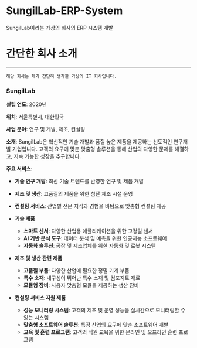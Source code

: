 # SungilLab-ERP-System
SungilLab이라는 가상의 회사의 ERP 시스템 개발


# 간단한 회사 소개
***
```
해당 회사는 제가 간단히 생각한 가상의 IT 회사입니다.
```
### **SungilLab**

**설립 연도**: 2020년

**위치**: 서울특별시, 대한민국

**사업 분야**: 연구 및 개발, 제조, 컨설팅

**소개**: SungilLab은 혁신적인 기술 개발과 품질 높은 제품을 제공하는 선도적인 연구개발 기업입니다. 고객의 요구에 맞춘 맞춤형 솔루션을 통해 산업의 다양한 문제를 해결하고, 지속 가능한 성장을 추구합니다.

**주요 서비스**:
- **기술 연구 개발**: 최신 기술 트렌드를 반영한 연구 및 제품 개발
- **제조 및 생산**: 고품질의 제품을 위한 첨단 제조 시설 운영
- **컨설팅 서비스**: 산업별 전문 지식과 경험을 바탕으로 맞춤형 컨설팅 제공

- **기술 제품**
    - **스마트 센서**: 다양한 산업용 애플리케이션을 위한 고정밀 센서
    - **AI 기반 분석 도구**: 데이터 분석 및 예측을 위한 인공지능 소프트웨어
    - **자동화 솔루션**: 공장 및 제조업체를 위한 자동화 및 로봇 시스템
- **제조 및 생산 관련 제품**
    - **고품질 부품**: 다양한 산업에 필요한 정밀 기계 부품
    - **특수 소재**: 내구성이 뛰어난 특수 소재 및 컴포지트 재료
    - **모듈형 장비**: 사용자 맞춤형 모듈을 제공하는 생산 장비
- **컨설팅 서비스 지원 제품**
    - **성능 모니터링 시스템**: 고객의 제조 및 운영 성능을 실시간으로 모니터링할 수 있는 시스템
    - **맞춤형 소프트웨어 솔루션**: 특정 산업의 요구에 맞춘 소프트웨어 개발
    - **교육 및 훈련 프로그램**: 고객의 직원 교육을 위한 온라인 및 오프라인 훈련 프로그램
